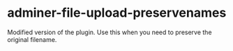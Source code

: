 # adminer-file-upload-preservenames

Modified version of the plugin. Use this when you need to preserve the original filename.
